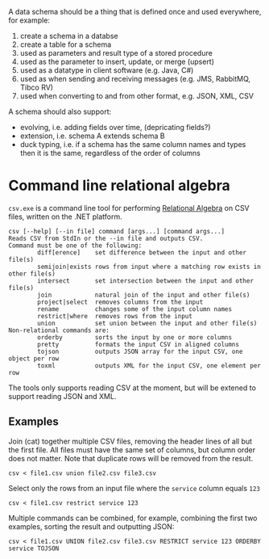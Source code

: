 A data schema should be a thing that is defined once and used everywhere, for example:

1. create a schema in a databse
2. create a table for a schema
3. used as parameters and result type of a stored procedure
4. used as the parameter to insert, update, or merge (upsert)
3. used as a datatype in client software (e.g. Java, C#)
4. used as when sending and receiving messages (e.g. JMS, RabbitMQ, Tibco RV)
5. used when converting to and from other format, e.g. JSON, XML, CSV

A schema should also support:

* evolving, i.e. adding fields over time, (depricating fields?)
* extension, i.e. schema A extends schema B
* duck typing, i.e. if a schema has the same column names and types then it is the same, regardless of the order of columns

# Command line relational algebra

`csv.exe` is a command line tool for performing [Relational Algebra](https://en.wikipedia.org/wiki/Relational_algebra) on CSV files, written on the .NET platform.

```
csv [--help] [--in file] command [args...] [command args...]
Reads CSV from StdIn or the --in file and outputs CSV.
Command must be one of the following:
        diff[erence]    set difference between the input and other file(s)
        semijoin|exists rows from input where a matching row exists in other file(s)
        intersect       set intersection between the input and other file(s)
        join            natural join of the input and other file(s)
        project|select  removes columns from the input
        rename          changes some of the input column names
        restrict|where  removes rows from the input
        union           set union between the input and other file(s)
Non-relational commands are:
        orderby         sorts the input by one or more columns
        pretty          formats the input CSV in aligned columns
        tojson          outputs JSON array for the input CSV, one object per row
        toxml           outputs XML for the input CSV, one element per row
```

The tools only supports reading CSV at the moment, but will be extened to support reading JSON and XML.

## Examples

Join (cat) together multiple CSV files, removing the header lines of all but the first file.  All files must have the same set of columns, but column order does not matter.
Note that duplicate rows will be removed from the result.
```
csv < file1.csv union file2.csv file3.csv
```

Select only the rows from an input file where the `service` column equals `123`
```
csv < file1.csv restrict service 123
```

Multiple commands can be combined, for example, combining the first two examples, sorting the result and outputting JSON:
```
csv < file1.csv UNION file2.csv file3.csv RESTRICT service 123 ORDERBY service TOJSON
```
